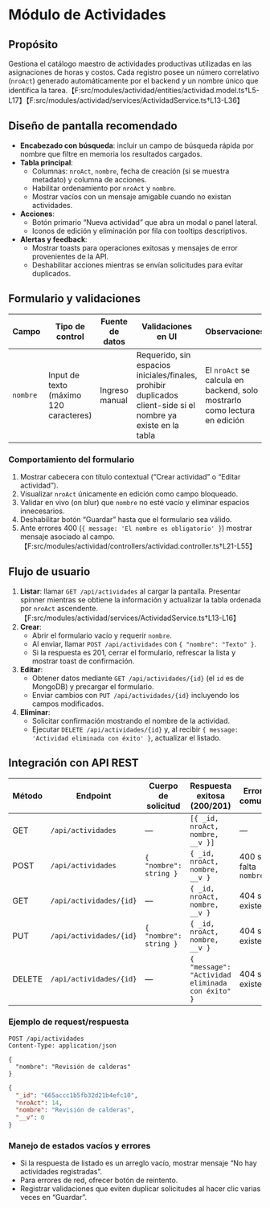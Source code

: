 # Módulo de Actividades

## Propósito
Gestiona el catálogo maestro de actividades productivas utilizadas en las asignaciones de horas y costos. Cada registro posee un número correlativo (`nroAct`) generado automáticamente por el backend y un nombre único que identifica la tarea.【F:src/modules/actividad/entities/actividad.model.ts†L5-L17】【F:src/modules/actividad/services/ActividadService.ts†L13-L36】

## Diseño de pantalla recomendado
- **Encabezado con búsqueda**: incluir un campo de búsqueda rápida por nombre que filtre en memoria los resultados cargados.
- **Tabla principal**:
  - Columnas: `nroAct`, `nombre`, fecha de creación (si se muestra metadato) y columna de acciones.
  - Habilitar ordenamiento por `nroAct` y `nombre`.
  - Mostrar vacíos con un mensaje amigable cuando no existan actividades.
- **Acciones**:
  - Botón primario “Nueva actividad” que abra un modal o panel lateral.
  - Iconos de edición y eliminación por fila con tooltips descriptivos.
- **Alertas y feedback**:
  - Mostrar toasts para operaciones exitosas y mensajes de error provenientes de la API.
  - Deshabilitar acciones mientras se envían solicitudes para evitar duplicados.

## Formulario y validaciones
| Campo | Tipo de control | Fuente de datos | Validaciones en UI | Observaciones |
| --- | --- | --- | --- | --- |
| `nombre` | Input de texto (máximo 120 caracteres) | Ingreso manual | Requerido, sin espacios iniciales/finales, prohibir duplicados client-side si el nombre ya existe en la tabla | El `nroAct` se calcula en backend, solo mostrarlo como lectura en edición |

### Comportamiento del formulario
1. Mostrar cabecera con título contextual (“Crear actividad” o “Editar actividad”).
2. Visualizar `nroAct` únicamente en edición como campo bloqueado.
3. Validar en vivo (on blur) que `nombre` no esté vacío y eliminar espacios innecesarios.
4. Deshabilitar botón “Guardar” hasta que el formulario sea válido.
5. Ante errores 400 (`{ message: 'El nombre es obligatorio' }`) mostrar mensaje asociado al campo.【F:src/modules/actividad/controllers/actividad.controller.ts†L21-L55】

## Flujo de usuario
1. **Listar**: llamar `GET /api/actividades` al cargar la pantalla. Presentar spinner mientras se obtiene la información y actualizar la tabla ordenada por `nroAct` ascendente.【F:src/modules/actividad/services/ActividadService.ts†L13-L16】
2. **Crear**:
   - Abrir el formulario vacío y requerir `nombre`.
   - Al enviar, llamar `POST /api/actividades` con `{ "nombre": "Texto" }`.
   - Si la respuesta es 201, cerrar el formulario, refrescar la lista y mostrar toast de confirmación.
3. **Editar**:
   - Obtener datos mediante `GET /api/actividades/{id}` (el `id` es de MongoDB) y precargar el formulario.
   - Enviar cambios con `PUT /api/actividades/{id}` incluyendo los campos modificados.
4. **Eliminar**:
   - Solicitar confirmación mostrando el nombre de la actividad.
   - Ejecutar `DELETE /api/actividades/{id}` y, al recibir `{ message: 'Actividad eliminada con éxito' }`, actualizar el listado.

## Integración con API REST
| Método | Endpoint | Cuerpo de solicitud | Respuesta exitosa (200/201) | Errores comunes |
| --- | --- | --- | --- | --- |
| GET | `/api/actividades` | — | `[{ _id, nroAct, nombre, __v }]` | — |
| POST | `/api/actividades` | `{ "nombre": string }` | `{ _id, nroAct, nombre, __v }` | 400 si falta `nombre` |
| GET | `/api/actividades/{id}` | — | `{ _id, nroAct, nombre, __v }` | 404 si no existe |
| PUT | `/api/actividades/{id}` | `{ "nombre": string }` | `{ _id, nroAct, nombre, __v }` | 404 si no existe |
| DELETE | `/api/actividades/{id}` | — | `{ "message": "Actividad eliminada con éxito" }` | 404 si no existe |

### Ejemplo de request/respuesta
```http
POST /api/actividades
Content-Type: application/json

{
  "nombre": "Revisión de calderas"
}
```
```json
{
  "_id": "665accc1b5fb32d21b4efc10",
  "nroAct": 14,
  "nombre": "Revisión de calderas",
  "__v": 0
}
```

### Manejo de estados vacíos y errores
- Si la respuesta de listado es un arreglo vacío, mostrar mensaje “No hay actividades registradas”.
- Para errores de red, ofrecer botón de reintento.
- Registrar validaciones que eviten duplicar solicitudes al hacer clic varias veces en “Guardar”.
